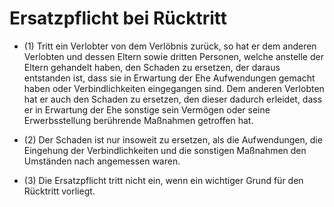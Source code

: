 # Ersatzpflicht bei Rücktritt

- (1) Tritt ein Verlobter von dem Verlöbnis zurück, so hat er dem anderen Verlobten und dessen Eltern sowie dritten Personen, welche anstelle der Eltern gehandelt haben, den Schaden zu ersetzen, der daraus entstanden ist, dass sie in Erwartung der Ehe Aufwendungen gemacht haben oder Verbindlichkeiten eingegangen sind. Dem anderen Verlobten hat er auch den Schaden zu ersetzen, den dieser dadurch erleidet, dass er in Erwartung der Ehe sonstige sein Vermögen oder seine Erwerbsstellung berührende Maßnahmen getroffen hat.

- (2) Der Schaden ist nur insoweit zu ersetzen, als die Aufwendungen, die Eingehung der Verbindlichkeiten und die sonstigen Maßnahmen den Umständen nach angemessen waren.

- (3) Die Ersatzpflicht tritt nicht ein, wenn ein wichtiger Grund für den Rücktritt vorliegt.

